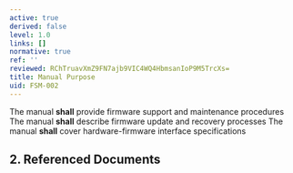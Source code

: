```yaml
---
active: true
derived: false
level: 1.0
links: []
normative: true
ref: ''
reviewed: RChTruavXmZ9FN7ajb9VIC4WQ4HbmsanIoP9M5TrcXs=
title: Manual Purpose
uid: FSM-002
---
```


The manual **shall** provide firmware support and maintenance procedures
The manual **shall** describe firmware update and recovery processes
The manual **shall** cover hardware-firmware interface specifications

## 2. Referenced Documents